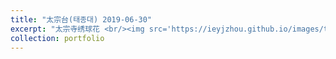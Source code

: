 ```yaml
---
title: "太宗台(태종대) 2019-06-30"
excerpt: "太宗寺绣球花 <br/><img src='https://ieyjzhou.github.io/images/taejongdae.jpg'>"
collection: portfolio
---
```


